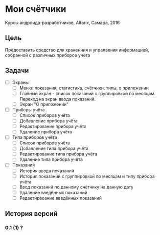 # Мои счётчики

Курсы андроида-разработчиков, Altarix, Самара, 2016

## Цель

Предоставить средство для храненния и упралвения информацией, собранной с различных приборов учёта

## Задачи

- [ ] Экраны
    - [ ] Меню: показания, статистика, счётчики, типы, о приложении
    - [ ] Главный экран - список показаний с группировкой по месяцам. Переход на экран ввода показаний.
    - [ ] Экран "О приложении"
- [ ] Приборы учёта
    - [ ] Список приборов учёта
    - [ ] Добавление прибора учёта
    - [ ] Редактирование прибора учёта
    - [ ] Удаление прибора учёта
- [ ] Типа приборов учёта
    - [ ] Список приборов учёта
    - [ ] Добавление типа прибора учёта
    - [ ] Редактирование типа прибора учёта
    - [ ] Удаление типа прибора учёта
- [ ] Показания
    - [ ] История ввода показаний 
    - [ ] История показаний с группировкой по месяцам и типу прибора учёта 
    - [ ] Ввод показаний по данному счётчику на данную дату
    - [ ] Удаление введённых показаний
    - [ ] Редактирвоание введённых показаний
    
## История версий

### 0.1 (1) ?

